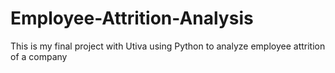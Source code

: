 # Employee-Attrition-Analysis

This is my final project with Utiva using Python to analyze employee attrition of a company
